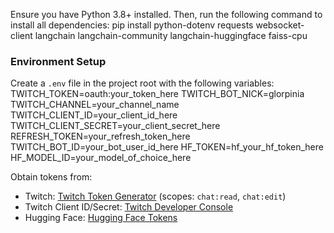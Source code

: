 Ensure you have Python 3.8+ installed. Then, run the following command to install all dependencies:
pip install python-dotenv requests websocket-client langchain langchain-community langchain-huggingface faiss-cpu

### Environment Setup
Create a `.env` file in the project root with the following variables:
TWITCH_TOKEN=oauth:your_token_here
TWITCH_BOT_NICK=glorpinia
TWITCH_CHANNEL=your_channel_name
TWITCH_CLIENT_ID=your_client_id_here
TWITCH_CLIENT_SECRET=your_client_secret_here
REFRESH_TOKEN=your_refresh_token_here
TWITCH_BOT_ID=your_bot_user_id_here
HF_TOKEN=hf_your_hf_token_here
HF_MODEL_ID=your_model_of_choice_here

Obtain tokens from:
- Twitch: [Twitch Token Generator](https://twitchtokengenerator.com) (scopes: `chat:read`, `chat:edit`)
- Twitch Client ID/Secret: [Twitch Developer Console](https://dev.twitch.tv/console)
- Hugging Face: [Hugging Face Tokens](https://huggingface.co/settings/tokens)

